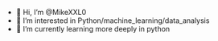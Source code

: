 - 👋 Hi, I’m @MikeXXL0
- 👀 I’m interested in Python/machine_learning/data_analysis
- 🌱 I’m currently learning more deeply in python

<!---
MikeXXL0/MikeXXL0 is a ✨ special ✨ repository because its `README.md` (this file) appears on your GitHub profile.
You can click the Preview link to take a look at your changes.
--->
